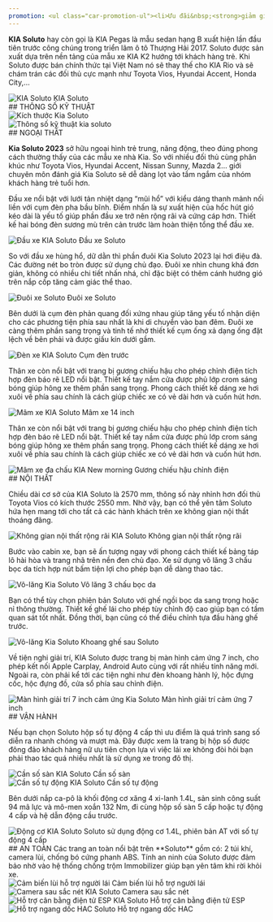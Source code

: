 ```yaml
---
promotion: <ul class="car-promotion-ul"><li>Ưu đãi&nbsp;<strong>giảm giá trực tiếp</strong>&nbsp;khi khách hàng liên hệ qua&nbsp;<strong>HOTLINE</strong></li><li>Tặng kèm 3 món<strong>&nbsp;phụ kiện</strong>&nbsp;chính hãng (<strong>Thảm chân, dù che mưa</strong>)</li><li>Tặng&nbsp;<strong>1/2</strong> bình nhiên liệu khi giao xe</li><li>Bảo hành<strong>&nbsp;03 năm</strong>&nbsp;hoặc&nbsp;<strong>100000km</strong></li><li>Hỗ trợ mua xe với lãi suất thấp,thủ tục nhanh chóng, xét duyệt nhanh</li><li>Lái thử xe tận nhà miễn phí, giao xe tận nhà</li><li>Kho xe đủ màu, đủ xe nhất Việt Nam</li></ul>
---
```


**KIA Soluto** hay còn gọi là KIA Pegas là mẫu sedan hạng B xuất hiện lần đầu tiên trước công chúng trong triển lãm ô tô Thượng Hải 2017. Soluto được sản xuất dựa trên nền tảng của mẫu xe KIA K2 hướng tới khách hàng trẻ. Khi Soluto được bán chính thức tại Việt Nam nó sẽ thay thế cho KIA Rio và sẽ chám trán các đối thủ cực mạnh như Toyota Vios, Hyundai Accent, Honda City,…

<div class="post-img-wrapper">
<Image src="https://res.cloudinary.com/dfhheac8o/image/upload/v1695010209/KIA/KIA%20Car/kia-soluto_jtcb9x.jpg" alt="KIA Soluto" fill={true} />
<span class="post-img-title">KIA Soluto</span>
</div>

<section id="thongso">
## THÔNG SỐ KỸ THUẬT

<div class="post-img-wrapper" style={{aspectRatio:3.805}}>
<Image src="https://res.cloudinary.com/dfhheac8o/image/upload/v1695010233/KIA/KIA%20Car/thong-so-ky-thuat-kia-soluto_gbkyda.webp" alt="Kích thước Kia Soluto" fill={true} />
</div>

<div class="post-img-wrapper-no-margin" style={{aspectRatio:0.382}}>
<Image src="https://res.cloudinary.com/dfhheac8o/image/upload/v1695010321/KIA/KIA%20Car/thong-so-ky-thuat-kia-soluto-scaled_h1w6c9.jpg" alt="Thông số kỹ thuật kia soluto" fill={true} />
</div>

</section>

<section id="ngoaithat">
## NGOẠI THẤT

**Kia Soluto 2023** sở hữu ngoại hình trẻ trung, năng động, theo đúng phong cách thường thấy của các mẫu xe nhà Kia. So với nhiều đối thủ cùng phân khúc như Toyota Vios, Hyundai Accent, Nissan Sunny, Mazda 2… giới chuyên môn đánh giá Kia Soluto sẽ dễ dàng lọt vào tầm ngắm của nhóm khách hàng trẻ tuổi hơn.

Đầu xe nổi bật với lưới tản nhiệt dạng “mũi hổ” với kiểu dáng thanh mảnh nối liền với cụm đèn pha bầu bĩnh. Điểm nhấn là sự xuất hiện của hốc hút gió kéo dài là yếu tố giúp phần đầu xe trở nên rộng rãi và cứng cáp hơn. Thiết kế hai bóng đèn sương mù trên cản trước làm hoàn thiện tổng thể đầu xe.

<div class="post-img-wrapper">
<Image src="https://res.cloudinary.com/dfhheac8o/image/upload/v1695010233/KIA/KIA%20Car/dau-xe-kia-soluto_fgvgne.jpg" alt="Đầu xe KIA Soluto" fill={true} />
<span class="post-img-title">Đầu xe Soluto</span>
</div>

So với đầu xe hùng hổ, dữ dằn thì phần đuôi Kia Soluto 2023 lại hơi điệu đà. Các đường nét bo tròn được sử dụng chủ đạo. Đuôi xe nhìn chung khá đơn giản, không có nhiều chi tiết nhấn nhá, chỉ đặc biệt có thêm cánh hướng gió trên nắp cốp tăng cảm giác thể thao.

<div class="post-img-wrapper">
<Image src="https://res.cloudinary.com/dfhheac8o/image/upload/v1695010231/KIA/KIA%20Car/duoi-xe-kia-soluto_wi5yqs.jpg" alt="Đuôi xe Soluto" fill={true} />
<span class="post-img-title">Đuôi xe Soluto</span>
</div>

Bên dưới là cụm đèn phản quang đối xứng nhau giúp tăng yếu tố nhận diện cho các phương tiện phía sau nhất là khi di chuyển vào ban đêm. Đuôi xe càng thêm phần sang trọng và tinh tế nhớ thiết kế cụm ống xả dạng ống đặt lệch về bên phải và được giấu kín dưới gầm.

<div class="post-img-wrapper">
<Image src="https://res.cloudinary.com/dfhheac8o/image/upload/v1695010231/KIA/KIA%20Car/den-xe-kia-soluto_b76yea.jpg" alt="Đèn xe KIA Soluto" fill={true} />
<span class="post-img-title">Cụm đèn trước</span>
</div>

Thân xe còn nổi bật với trang bị gương chiếu hậu cho phép chỉnh điện tích hợp đèn báo rẽ LED nổi bật. Thiết kế tay nắm cửa được phủ lớp crom sáng bóng giúp hông xe thêm phần sang trọng. Phong cách thiết kế dáng xe hơi xuôi về phía sau chính là cách giúp chiếc xe có vẻ dài hơn và cuốn hút hơn.

<div class="post-img-wrapper">
<Image src="https://res.cloudinary.com/dfhheac8o/image/upload/v1695010230/KIA/KIA%20Car/mam-xe-kia-soluto_jzjlef.jpg" alt="Mâm xe KIA Soluto" fill={true} />
<span class="post-img-title">Mâm xe 14 inch</span>
</div>

Thân xe còn nổi bật với trang bị gương chiếu hậu cho phép chỉnh điện tích hợp đèn báo rẽ LED nổi bật. Thiết kế tay nắm cửa được phủ lớp crom sáng bóng giúp hông xe thêm phần sang trọng. Phong cách thiết kế dáng xe hơi xuôi về phía sau chính là cách giúp chiếc xe có vẻ dài hơn và cuốn hút hơn.

<div class="post-img-wrapper">
<Image src="https://res.cloudinary.com/dfhheac8o/image/upload/v1695010229/KIA/KIA%20Car/guong-chieu-hau-kia-slotu_jmo7y9.jpg" alt="Mâm xe đa chấu KIA New morning" fill={true} />
<span class="post-img-title">Gương chiếu hậu chỉnh điện</span>
</div>
</section>

<section id="noithat"> 
## NỘI THẤT

Chiều dài cơ sở của KIA Soluto là 2570 mm, thông số này nhỉnh hơn đối thủ Toyota Vios có kích thước 2550 mm. Nhờ vậy, bạn có thể yên tâm Soluto hứa hẹn mang tới cho tất cả các hành khách trên xe không gian nội thất thoáng đãng.

<div class="post-img-wrapper">
<Image src="https://res.cloudinary.com/dfhheac8o/image/upload/v1695010229/KIA/KIA%20Car/noi-that-kia-soluto_oldkhz.jpg" alt="Không gian nội thất rộng rãi KIA Soluto" fill={true} />
<span class="post-img-title">Không gian nội thất rộng rãi</span>
</div>

Bước vào cabin xe, bạn sẽ ấn tượng ngay với phong cách thiết kế bảng táp lô hài hòa và trang nhã trên nền đen chủ đạo. Xe sử dụng vô lăng 3 chấu bọc da tích hợp nút bấm tiện lợi cho phép bạn dễ dàng thao tác.

<div class="post-img-wrapper">
<Image src="https://res.cloudinary.com/dfhheac8o/image/upload/v1695010228/KIA/KIA%20Car/vo-lang-kia-soluto_vggjn4.jpg" alt="Vô-lăng Kia Soluto" fill={true} />
<span class="post-img-title">Vô lăng 3 chấu bọc da</span>
</div>

Bạn có thể tùy chọn phiên bản Soluto với ghế ngồi bọc da sang trọng hoặc nỉ thông thường. Thiết kế ghế lái cho phép tùy chỉnh độ cao giúp bạn có tầm quan sát tốt nhất. Đồng thời, bạn cũng có thể điều chỉnh tựa đầu hàng ghế trước.

<div class="post-img-wrapper">
<Image src="https://res.cloudinary.com/dfhheac8o/image/upload/v1695010227/KIA/KIA%20Car/ghe-sau-kia-soluto_dvvndk.jpg" alt="Vô-lăng Kia Soluto" fill={true} />
<span class="post-img-title">Khoang ghế sau Soluto</span>
</div>

Về tiện nghi giải trí, KIA Soluto được trang bị màn hình cảm ứng 7 inch, cho phép kết nối Apple Carplay, Android Auto cùng với rất nhiều tính năng mới. Ngoài ra, còn phải kể tới các tiện nghi như đèn khoang hành lý, hộc đựng cốc, hộc đựng đồ, cửa sổ phía sau chỉnh điện.

<div class="post-img-wrapper">
<Image src="https://res.cloudinary.com/dfhheac8o/image/upload/v1695010227/KIA/KIA%20Car/man-hinh-kia-soluto_mdpkml.jpg" alt="Màn hình giải trí 7 inch cảm ứng Kia Soluto" fill={true} />
<span class="post-img-title">Màn hình giải trí cảm ứng 7 inch</span>
</div>

</section>

<section id="vanhanh">
## VẬN HÀNH

Nếu bạn chọn Soluto hộp số tự động 4 cấp thì ưu điểm là quá trình sang số diễn ra nhanh chóng và mượt mà. Đây được xem là trang bị hộp số được đông đảo khách hàng nữ ưu tiên chọn lựa vì việc lái xe không đòi hỏi bạn phải thao tác quá nhiều nhất là sử dụng xe trong đô thị.

<div class="grid-2-cols">

<div class="post-img-wrapper" style={{aspectRatio:1.3333}}>
<Image src="https://res.cloudinary.com/dfhheac8o/image/upload/v1695010226/KIA/KIA%20Car/kia-soluto-so-san_ddkipg.webp" alt="Cần số sàn KIA Soluto" fill={true} />
<span class="post-img-title">Cần số sàn</span>
</div>

<div class="post-img-wrapper" style={{aspectRatio:1.3333}}>
<Image src="https://res.cloudinary.com/dfhheac8o/image/upload/v1695010210/KIA/KIA%20Car/kia-soluto-so-tu-dong_pjdubg.webp" alt="Cần số tự động KIA Soluto" fill={true} />
<span class="post-img-title">Cần số tự động</span>
</div>

</div>

Bên dưới nắp ca-pô là khối động cơ xăng 4 xi-lanh 1.4L, sản sinh công suất 94 mã lực và mô-men xoắn 132 Nm, đi cùng hộp số sàn 5 cấp hoặc tự động 4 cấp và hệ dẫn động cầu trước.

<div class="post-img-wrapper" style={{aspectRatio:1.3333}}>
<Image src="https://res.cloudinary.com/dfhheac8o/image/upload/v1695011574/KIA/KIA%20Car/dong-co-kia-soluto_epyrsf.webp" alt="Động cơ KIA Soluto" fill={true} />
<span class="post-img-title">Soluto sử dụng động cơ 1.4L, phiên bản AT với số tự động 4 cấp</span>
</div>

</section>

<section id="antoan">
## AN TOÀN
Các trang an toàn nổi bật trên **Soluto** gồm có: 2 túi khí, camera lùi, chống bó cứng phanh ABS. Tính an ninh của Soluto được đảm bảo nhờ vào hệ thống chống trộm Immobilizer giúp bạn yên tâm khi rời khỏi xe.

<div class="grid-2-cols">

<div class="post-img-wrapper" style={{aspectRatio:1.3333}}>
<Image src="https://res.cloudinary.com/dfhheac8o/image/upload/v1695010210/KIA/KIA%20Car/cam-bien-sau-kia-soluto_wjx7n0.webp" alt="Cảm biến lùi hỗ trợ người lái" fill={true} />
<span class="post-img-title">Cảm biến lùi hỗ trợ người lái</span>
</div>

<div class="post-img-wrapper" style={{aspectRatio:1.3333}}>
<Image src="https://res.cloudinary.com/dfhheac8o/image/upload/v1695010209/KIA/KIA%20Car/camera-lui-kia-soluto_akq1b5.webp" alt="Camera sau sắc nét KIA Soluto" fill={true} />
<span class="post-img-title">Camera sau sắc nét</span>
</div>

<div class="post-img-wrapper" style={{aspectRatio:1.3333}}>
<Image src="https://res.cloudinary.com/dfhheac8o/image/upload/v1695010209/KIA/KIA%20Car/can-bang-dien-tu-kia-soluto_c273c8.webp" alt="Hỗ trợ cân bằng điện tử ESP KIA Soluto" fill={true} />
<span class="post-img-title">Hỗ trợ cân bằng điện tử ESP</span>
</div>

<div class="post-img-wrapper" style={{aspectRatio:1.3333}}>
<Image src="https://res.cloudinary.com/dfhheac8o/image/upload/v1695010209/KIA/KIA%20Car/ho-tro-ngang-doc-kia-soluto_rhrekp.webp" alt="Hỗ trợ ngang dốc HAC Soluto" fill={true} />
<span class="post-img-title">Hỗ trợ ngang dốc HAC</span>
</div>

</div>
</section>
